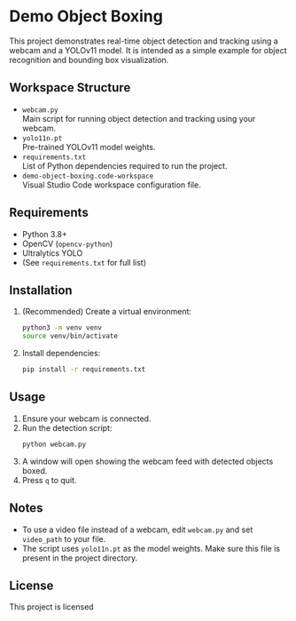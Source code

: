 # Demo Object Boxing

This project demonstrates real-time object detection and tracking using a webcam and a YOLOv11 model. It is intended as a simple example for object recognition and bounding box visualization.

## Workspace Structure

- `webcam.py`  
  Main script for running object detection and tracking using your webcam.
- `yolo11n.pt`  
  Pre-trained YOLOv11 model weights.
- `requirements.txt`  
  List of Python dependencies required to run the project.
- `demo-object-boxing.code-workspace`  
  Visual Studio Code workspace configuration file.

## Requirements

- Python 3.8+
- OpenCV (`opencv-python`)
- Ultralytics YOLO
- (See `requirements.txt` for full list)

## Installation

1. (Recommended) Create a virtual environment:
    ```bash
    python3 -m venv venv
    source venv/bin/activate
    ```
2. Install dependencies:
    ```bash
    pip install -r requirements.txt
    ```

## Usage

1. Ensure your webcam is connected.
2. Run the detection script:
    ```bash
    python webcam.py
    ```
3. A window will open showing the webcam feed with detected objects boxed.
4. Press `q` to quit.

## Notes

- To use a video file instead of a webcam, edit `webcam.py` and set `video_path` to your file.
- The script uses `yolo11n.pt` as the model weights. Make sure this file is present in the project directory.

## License

This project is licensed